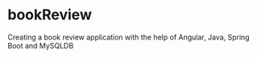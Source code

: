 # bookReview
Creating a book review application with the help of Angular, Java, Spring Boot and MySQLDB

